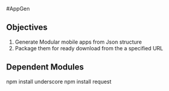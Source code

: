 #AppGen

## Objectives

1. Generate Modular mobile apps from Json structure
2. Package them for ready download from the a specified URL


## Dependent Modules

npm install underscore
npm install request
